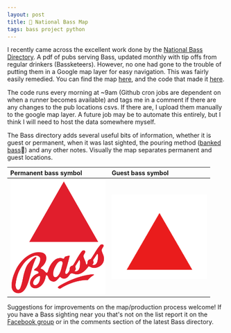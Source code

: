 ```yaml
---
layout: post
title: 🔺 National Bass Map
tags: bass project python
---
```


I recently came across the excellent work done by the [National Bass Directory](https://nationalbassdirectory.wordpress.com/). A pdf of pubs serving Bass, updated monthly with tip offs from regular drinkers (Bassketeers). However, no one had gone to the trouble of putting them in a Google map layer for easy navigation. This was fairly easily remedied. You can find the map [here](https://www.google.com/maps/d/edit?mid=1pgF_A7wvn17yKz4KNUWqZZ62fl7Rfa8&usp=sharing), and the code that made it [here](https://github.com/fred-cook/Bass-map).

The code runs every morning at ~9am (Github cron jobs are dependent on when a runner becomes available) and tags me in a comment if there are any changes to the pub locations csvs. If there are, I upload them manually to the google map layer. A future job may be to automate this entirely, but I think I will need to host the data somewhere myself.

The Bass directory adds several useful bits of information, whether it is guest or permanent, when it was last sighted, the pouring method ([banked bass](https://www.pelliclemag.com/home/2022/4/6/i-want-to-see-mountains-again-the-banked-beers-of-teesside-north-east-england)🤤) and any other notes. Visually the map separates permanent and guest locations.


| Permanent bass symbol | Guest bass symbol |
|:--|:--|
| <img src="https://github.com/fred-cook/Bass-map/blob/main/images/permanent_logo.png?raw=true" alt="Permanent bass symbol" width="220" /> | <img src="https://github.com/fred-cook/Bass-map/blob/main/images/guest_logo.png?raw=true" alt="Guest bass symbol" width="220" /> |


Suggestions for improvements on the map/production process welcome! If you have a Bass sighting near you that's not on the list report it on the [Facebook group](https://www.facebook.com/groups/nationalbassday) or in the comments section of the latest Bass directory.
